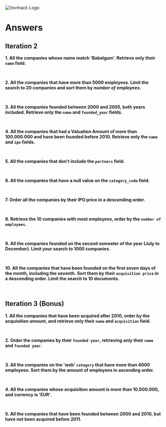 ![Ironhack Logo](https://i.imgur.com/1QgrNNw.png)

# Answers

## Iteration 2

**1. All the companies whose name match 'Babelgum'. Retrieve only their `name` field.**

<!-- Query: {name: {$eq: "Babelgum"}}
Project: {name: 1, _id:0} -->

<br>

**2. All the companies that have more than 5000 employees. Limit the search to 20 companies and sort them by _number of employees_.**

<!-- Query: {number_of_employees: {$gt: 5000}}
Limit: 20
Sort: {number_of_employees:-1} -->

<br>

**3. All the companies founded between 2000 and 2005, both years included. Retrieve only the `name` and `founded_year` fields.**

<!--
Query: {
$and: [
{ founded_year: { $gte: 2000 } },
{ founded_year: { $lte: 2005 } }
]
}
Project: { name: 1, _id: 0, founded_year:1} -->

<br>

**4. All the companies that had a Valuation Amount of more than 100.000.000 and have been founded before 2010. Retrieve only the `name` and `ipo` fields.**

<!-- Query: {
$and: [
    { "ipo.valuation_amount": {$gte:100000000} },
{ founded_year: { $lt: 2010 } }
]
}
Project: { name: 1, _id: 0, ipo:1} -->

<br>

**5. All the companies that don't include the `partners` field.**

<!--Query: {partners: {$exists: false}} -->

<br>

**6. All the companies that have a null value on the `category_code` field.**

<!-- Query: {category_code:{$type: "null"}} -->

<br>

**7. Order all the companies by their IPO price in a descending order.**

<!-- Sort: {"ipo.valuation_amount": -1} -->

<br>

**8. Retrieve the 10 companies with most employees, order by the `number of employees`.**

<!-- Query: {number_of_employees:{$exists: true}} Sort: {number_of_employees: -1} Limit: 10 -->

<br>

**9. All the companies founded on the second semester of the year (July to December). Limit your search to 1000 companies.**

<!-- Query: {founded_month:{$gte: 7}} Limit: 1000 -->

<br>

**10. All the companies that have been founded on the first seven days of the month, including the seventh. Sort them by their `acquisition price` in a descending order. Limit the search to 10 documents.**

<!-- Query: {founded_day:{$lte: 7}} Sort: {"acquisition.price_amount": -1} Limit: 10 -->

<br>

## Iteration 3 (Bonus)

**1. All the companies that have been acquired after 2010, order by the acquisition amount, and retrieve only their `name` and `acquisition` field.**

<!-- Query: { "acquisition.acquired_year": { $gt: 2010 } } Project: {name: 1, _id:0, acquisition:1} Sort: { "acquisition.price_amount": -1 }  -->

<br>

**2. Order the companies by their `founded year`, retrieving only their `name` and `founded year`.**

<!-- Query: {'founded_year': { '$ne': null }} Project: {name: 1, _id:0, founded_year:1} Sort: {founded_year: 1}  -->

<br>

**3. All the companies on the 'web' `category` that have more than 4000 employees. Sort them by the amount of employees in ascending order.**

<!-- Query: {$and: [{category_code: "web"},{number_of_employees: {$gt: 4000}}]} Sort: {number_of_employees:1} -->

<br>

**4. All the companies whose acquisition amount is more than 10.000.000, and currency is 'EUR'.**

<!-- Query: {$and: [{"acquisition.price_amount":{$gt:10000000}},{"acquisition.price_currency_code":"EUR"}]} -->

<br>

**5. All the companies that have been founded between 2000 and 2010, but have not been acquired before 2011.**

<!-- Query: {$and: [{founded_year:{$gte: 2000}},{founded_year:{$lte:2010}}, {"acquisition.acquired_year":{$gt:2011}}]} -->

<br>
